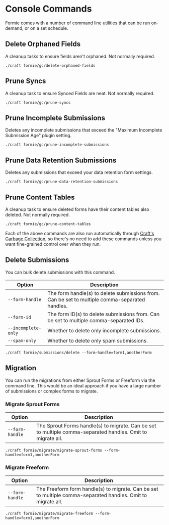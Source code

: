 # Console Commands
Formie comes with a number of command line utilities that can be run on-demand, or on a set schedule.

## Delete Orphaned Fields
A cleanup tasks to ensure fields aren't orphaned. Not normally required.

```
./craft formie/gc/delete-orphaned-fields
```

## Prune Syncs
A cleanup task to ensure Synced Fields are neat. Not normally required.

```
./craft formie/gc/prune-syncs
```

## Prune Incomplete Submissions
Deletes any incomplete submissions that exceed the "Maximum Incomplete Submission Age" plugin setting.

```
./craft formie/gc/prune-incomplete-submissions
```

## Prune Data Retention Submissions
Deletes any submissions that exceed your data retention form settings.

```
./craft formie/gc/prune-data-retention-submissions
```

## Prune Content Tables
A cleanup task to ensure deleted forms have their content tables also deleted. Not normally required.

```
./craft formie/gc/prune-content-tables
```

Each of the above commands are also run automatically through [Craft's Garbage Collection](https://craftcms.com/docs/3.x/gc.html), so there's no need to add these commands unless you want fine-grained control over when they run.

## Delete Submissions
You can bulk delete submissions with this command.

Option | Description
--- | ---
`--form-handle` | The form handle(s) to delete submissions from. Can be set to multiple comma-separated handles.
`--form-id` | The form ID(s) to delete submissions from. Can be set to multiple comma-separated IDs.
`--incomplete-only` | Whether to delete only incomplete submissions.
`--spam-only` | Whether to delete only spam submissions.

```
./craft formie/submissions/delete --form-handle=form1,anotherForm
```

## Migration
You can run the migrations from either Sprout Forms or Freeform via the command line. This would be an ideal approach if you have a large number of submissions or complex forms to migrate.

### Migrate Sprout Forms

Option | Description
--- | ---
`--form-handle` | The Sprout Forms handle(s) to migrate. Can be set to multiple comma-separated handles. Omit to migrate all.

```
./craft formie/migrate/migrate-sprout-forms --form-handle=form1,anotherForm
```

### Migrate Freeform

Option | Description
--- | ---
`--form-handle` | The Freeform form handle(s) to migrate. Can be set to multiple comma-separated handles. Omit to migrate all.

```
./craft formie/migrate/migrate-freeform --form-handle=form1,anotherForm
```
